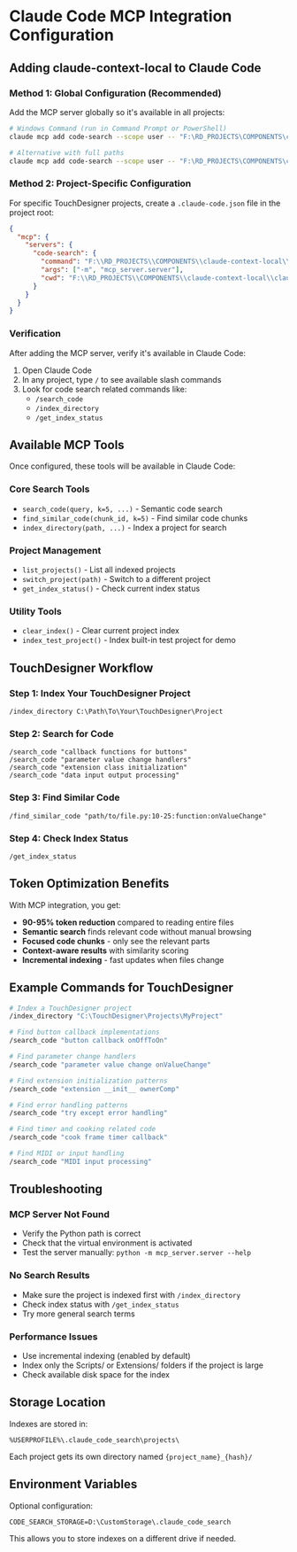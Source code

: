 # Claude Code MCP Integration Configuration

## Adding claude-context-local to Claude Code

### Method 1: Global Configuration (Recommended)

Add the MCP server globally so it's available in all projects:

```bash
# Windows Command (run in Command Prompt or PowerShell)
claude mcp add code-search --scope user -- "F:\RD_PROJECTS\COMPONENTS\claude-context-local\claude-context-local\.venv\Scripts\python.exe" -m mcp_server.server

# Alternative with full paths
claude mcp add code-search --scope user -- "F:\RD_PROJECTS\COMPONENTS\claude-context-local\claude-context-local\.venv\Scripts\python.exe" "F:\RD_PROJECTS\COMPONENTS\claude-context-local\claude-context-local\mcp_server\server.py"
```

### Method 2: Project-Specific Configuration

For specific TouchDesigner projects, create a `.claude-code.json` file in the project root:

```json
{
  "mcp": {
    "servers": {
      "code-search": {
        "command": "F:\\RD_PROJECTS\\COMPONENTS\\claude-context-local\\claude-context-local\\.venv\\Scripts\\python.exe",
        "args": ["-m", "mcp_server.server"],
        "cwd": "F:\\RD_PROJECTS\\COMPONENTS\\claude-context-local\\claude-context-local"
      }
    }
  }
}
```

### Verification

After adding the MCP server, verify it's available in Claude Code:

1. Open Claude Code
2. In any project, type `/` to see available slash commands
3. Look for code search related commands like:
   - `/search_code`
   - `/index_directory`
   - `/get_index_status`

## Available MCP Tools

Once configured, these tools will be available in Claude Code:

### Core Search Tools

- `search_code(query, k=5, ...)` - Semantic code search
- `find_similar_code(chunk_id, k=5)` - Find similar code chunks
- `index_directory(path, ...)` - Index a project for search

### Project Management

- `list_projects()` - List all indexed projects
- `switch_project(path)` - Switch to a different project
- `get_index_status()` - Check current index status

### Utility Tools

- `clear_index()` - Clear current project index
- `index_test_project()` - Index built-in test project for demo

## TouchDesigner Workflow

### Step 1: Index Your TouchDesigner Project

```
/index_directory C:\Path\To\Your\TouchDesigner\Project
```

### Step 2: Search for Code

```
/search_code "callback functions for buttons"
/search_code "parameter value change handlers"
/search_code "extension class initialization"
/search_code "data input output processing"
```

### Step 3: Find Similar Code

```
/find_similar_code "path/to/file.py:10-25:function:onValueChange"
```

### Step 4: Check Index Status

```
/get_index_status
```

## Token Optimization Benefits

With MCP integration, you get:

- **90-95% token reduction** compared to reading entire files
- **Semantic search** finds relevant code without manual browsing
- **Focused code chunks** - only see the relevant parts
- **Context-aware results** with similarity scoring
- **Incremental indexing** - fast updates when files change

## Example Commands for TouchDesigner

```bash
# Index a TouchDesigner project
/index_directory "C:\TouchDesigner\Projects\MyProject"

# Find button callback implementations
/search_code "button callback onOffToOn"

# Find parameter change handlers
/search_code "parameter value change onValueChange"

# Find extension initialization patterns
/search_code "extension __init__ ownerComp"

# Find error handling patterns
/search_code "try except error handling"

# Find timer and cooking related code
/search_code "cook frame timer callback"

# Find MIDI or input handling
/search_code "MIDI input processing"
```

## Troubleshooting

### MCP Server Not Found

- Verify the Python path is correct
- Check that the virtual environment is activated
- Test the server manually: `python -m mcp_server.server --help`

### No Search Results

- Make sure the project is indexed first with `/index_directory`
- Check index status with `/get_index_status`
- Try more general search terms

### Performance Issues

- Use incremental indexing (enabled by default)
- Index only the Scripts/ or Extensions/ folders if the project is large
- Check available disk space for the index

## Storage Location

Indexes are stored in:

```
%USERPROFILE%\.claude_code_search\projects\
```

Each project gets its own directory named `{project_name}_{hash}/`

## Environment Variables

Optional configuration:

```
CODE_SEARCH_STORAGE=D:\CustomStorage\.claude_code_search
```

This allows you to store indexes on a different drive if needed.
